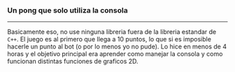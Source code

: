 ### Un pong que solo utiliza la consola
---
Basicamente eso, no use ninguna libreria fuera de la libreria estandar de `C++`. El juego es al primero que llega a 10 puntos, lo que si es imposible hacerle un punto al bot (o por lo menos yo no pude). Lo hice en menos de 4 horas y el objetivo principal era aprender como manejar la consola y como funcionan distintas funciones de graficos 2D.
